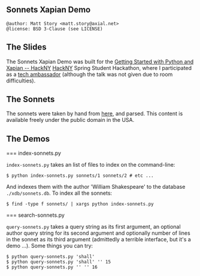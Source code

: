 Sonnets Xapian Demo
-------------------

    @author: Matt Story <matt.story@axial.net>
    @license: BSD 3-Clause (see LICENSE)

The Slides
----------

The Sonnets Xapian Demo was built for the
[Getting Started with Python and Xapian -- HackNY](https://docs.google.com/presentation/d/1G1c-5hRLDWSSgy8moL2vJ_SWdk9yvJdZNF8ERYn3ZlI/edit?usp=sharing)
[HackNY](http://hackny.org) Spring Student Hackathon, where I participated as
a [tech ambassador](https://www.hackerleague.org/hackathons/spring-2013-hackny-student-hackathon/wikipages/515dfd78baf81d677300005d)
(although the talk was not given due to room difficulties).

The Sonnets
-----------

The sonnets were taken by hand from
[here](http://www.gutenberg.org/ebooks/1041.txt.utf-8),
and parsed.  This content is available freely under the public domain in the
USA.

The Demos
---------

=== index-sonnets.py

`index-sonnets.py` takes an list of files to index on the command-line:

    $ python index-sonnets.py sonnets/1 sonnets/2 # etc ...

And indexes them with the author 'William Shakespeare' to the database
`./xdb/sonnets.db`.  To index all the sonnets:

    $ find -type f sonnets/ | xargs python index-sonnets.py

=== search-sonnets.py

`query-sonnets.py` takes a query string as its first argument, an optional
author query string for its second argument and optionally number of lines in
the sonnet as its third argument (admittedly a terrible interface, but it's a
demo ...).  Some things you can try:

    $ python query-sonnets.py 'shall'
    $ python query-sonnets.py 'shall' '' 15
    $ python query-sonnets.py '' '' 16
